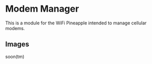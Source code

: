 # Modem Manager
This is a module for the WiFi Pineapple intended to manage cellular modems.

## Images
soon(tm)